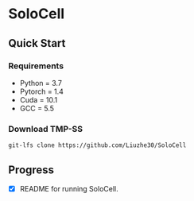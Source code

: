 # SoloCell

## Quick Start

### Requirements
- Python = 3.7
- Pytorch = 1.4
- Cuda = 10.1
- GCC = 5.5

### Download TMP-SS
```
git-lfs clone https://github.com/Liuzhe30/SoloCell
```

## Progress
- [x] README for running SoloCell.